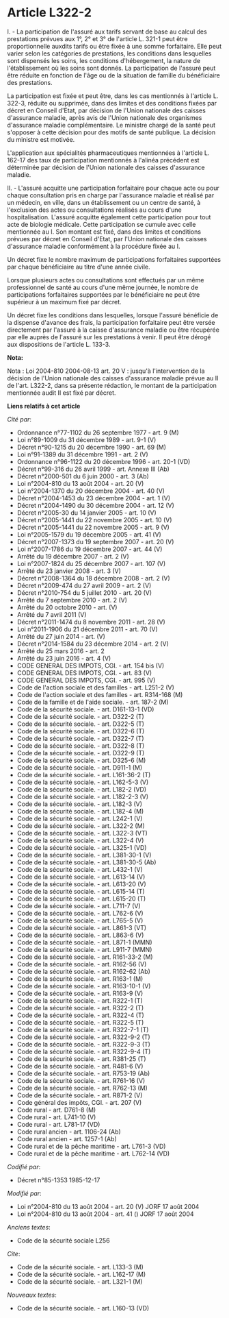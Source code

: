 # Article L322-2

I. - La participation de l'assuré aux tarifs servant de base au calcul des prestations prévues aux 1°, 2° et 3° de l'article
L. 321-1 peut être proportionnelle auxdits tarifs ou être fixée à une somme forfaitaire. Elle peut varier selon les
catégories de prestations, les conditions dans lesquelles sont dispensés les soins, les conditions d'hébergement, la nature
de l'établissement où les soins sont donnés. La participation de l'assuré peut être réduite en fonction de l'âge ou de la
situation de famille du bénéficiaire des prestations.

La participation est fixée et peut être, dans les cas mentionnés à l'article L. 322-3, réduite ou supprimée, dans des limites
et des conditions fixées par décret en Conseil d'Etat, par décision de l'Union nationale des caisses d'assurance maladie,
après avis de l'Union nationale des organismes d'assurance maladie complémentaire. Le ministre chargé de la santé peut
s'opposer à cette décision pour des motifs de santé publique. La décision du ministre est motivée.

L'application aux spécialités pharmaceutiques mentionnées à l'article L. 162-17 des taux de participation mentionnés à
l'alinéa précédent est déterminée par décision de l'Union nationale des caisses d'assurance maladie.

II. - L'assuré acquitte une participation forfaitaire pour chaque acte ou pour chaque consultation pris en charge par
l'assurance maladie et réalisé par un médecin, en ville, dans un établissement ou un centre de santé, à l'exclusion des actes
ou consultations réalisés au cours d'une hospitalisation. L'assuré acquitte également cette participation pour tout acte de
biologie médicale. Cette participation se cumule avec celle mentionnée au I. Son montant est fixé, dans des limites et
conditions prévues par décret en Conseil d'Etat, par l'Union nationale des caisses d'assurance maladie conformément à la
procédure fixée au I.

Un décret fixe le nombre maximum de participations forfaitaires supportées par chaque bénéficiaire au titre d'une année
civile.

Lorsque plusieurs actes ou consultations sont effectués par un même professionnel de santé au cours d'une même journée, le
nombre de participations forfaitaires supportées par le bénéficiaire ne peut être supérieur à un maximum fixé par décret.

Un décret fixe les conditions dans lesquelles, lorsque l'assuré bénéficie de la dispense d'avance des frais, la participation
forfaitaire peut être versée directement par l'assuré à la caisse d'assurance maladie ou être récupérée par elle auprès de
l'assuré sur les prestations à venir. Il peut être dérogé aux dispositions de l'article L. 133-3.

**Nota:**

Nota : Loi 2004-810 2004-08-13 art. 20 V : jusqu'à l'intervention de la décision de l'Union nationale des caisses d'assurance
maladie prévue au II de l'art. L322-2, dans sa présente rédaction, le montant de la participation mentionnée audit II est
fixé par décret.

**Liens relatifs à cet article**

_Cité par_:

  - Ordonnance n°77-1102 du 26 septembre 1977 - art. 9 (M)
  - Loi n°89-1009 du 31 décembre 1989 - art. 9-1 (V)
  - Décret n°90-1215 du 20 décembre 1990 - art. 69 (M)
  - Loi n°91-1389 du 31 décembre 1991 - art. 2 (V)
  - Ordonnance n°96-1122 du 20 décembre 1996 - art. 20-1 (VD)
  - Décret n°99-316 du 26 avril 1999 - art. Annexe III (Ab)
  - Décret n°2000-501 du 6 juin 2000 - art. 3 (Ab)
  - Loi n°2004-810 du 13 août 2004 - art. 20 (V)
  - Loi n°2004-1370 du 20 décembre 2004 - art. 40 (V)
  - Décret n°2004-1453 du 23 décembre 2004 - art. 1 (V)
  - Décret n°2004-1490 du 30 décembre 2004 - art. 12 (V)
  - Décret n°2005-30 du 14 janvier 2005 - art. 10 (V)
  - Décret n°2005-1441 du 22 novembre 2005 - art. 10 (V)
  - Décret n°2005-1441 du 22 novembre 2005 - art. 9 (V)
  - Loi n°2005-1579 du 19 décembre 2005 - art. 41 (V)
  - Décret n°2007-1373 du 19 septembre 2007 - art. 20 (V)
  - Loi n°2007-1786 du 19 décembre 2007 - art. 44 (V)
  - Arrêté du 19 décembre 2007 - art. 2 (V)
  - Loi n°2007-1824 du 25 décembre 2007 - art. 107 (V)
  - Arrêté du 23 janvier 2008 - art. 3 (V)
  - Décret n°2008-1364 du 18 décembre 2008 - art. 2 (V)
  - Décret n°2009-474 du 27 avril 2009 - art. 2 (V)
  - Décret n°2010-754 du 5 juillet 2010 - art. 20 (V)
  - Arrêté du 7 septembre 2010 - art. 2 (V)
  - Arrêté du 20 octobre 2010 - art. (V)
  - Arrêté du 7 avril 2011 (V)
  - Décret n°2011-1474 du 8 novembre 2011 - art. 28 (V)
  - Loi n°2011-1906 du 21 décembre 2011 - art. 70 (V)
  - Arrêté du 27 juin 2014 - art. (V)
  - Décret n°2014-1584 du 23 décembre 2014 - art. 2 (V)
  - Arrêté du 25 mars 2016 - art. 2
  - Arrêté du 23 juin 2016 - art. 4 (V)
  - CODE GENERAL DES IMPOTS, CGI. - art. 154 bis (V)
  - CODE GENERAL DES IMPOTS, CGI. - art. 83 (V)
  - CODE GENERAL DES IMPOTS, CGI. - art. 995 (V)
  - Code de l'action sociale et des familles - art. L251-2 (V)
  - Code de l'action sociale et des familles - art. R314-168 (M)
  - Code de la famille et de l'aide sociale. - art. 187-2 (M)
  - Code de la sécurité sociale. - art. D161-13-1 (VD)
  - Code de la sécurité sociale. - art. D322-2 (T)
  - Code de la sécurité sociale. - art. D322-5 (T)
  - Code de la sécurité sociale. - art. D322-6 (T)
  - Code de la sécurité sociale. - art. D322-7 (T)
  - Code de la sécurité sociale. - art. D322-8 (T)
  - Code de la sécurité sociale. - art. D322-9 (T)
  - Code de la sécurité sociale. - art. D325-6 (M)
  - Code de la sécurité sociale. - art. D911-1 (M)
  - Code de la sécurité sociale. - art. L161-36-2 (T)
  - Code de la sécurité sociale. - art. L162-5-3 (V)
  - Code de la sécurité sociale. - art. L182-2 (VD)
  - Code de la sécurité sociale. - art. L182-2-3 (V)
  - Code de la sécurité sociale. - art. L182-3 (V)
  - Code de la sécurité sociale. - art. L182-4 (M)
  - Code de la sécurité sociale. - art. L242-1 (V)
  - Code de la sécurité sociale. - art. L322-2 (M)
  - Code de la sécurité sociale. - art. L322-3 (VT)
  - Code de la sécurité sociale. - art. L322-4 (V)
  - Code de la sécurité sociale. - art. L325-1 (VD)
  - Code de la sécurité sociale. - art. L381-30-1 (V)
  - Code de la sécurité sociale. - art. L381-30-5 (Ab)
  - Code de la sécurité sociale. - art. L432-1 (V)
  - Code de la sécurité sociale. - art. L613-14 (V)
  - Code de la sécurité sociale. - art. L613-20 (V)
  - Code de la sécurité sociale. - art. L615-14 (T)
  - Code de la sécurité sociale. - art. L615-20 (T)
  - Code de la sécurité sociale. - art. L711-7 (V)
  - Code de la sécurité sociale. - art. L762-6 (V)
  - Code de la sécurité sociale. - art. L765-5 (V)
  - Code de la sécurité sociale. - art. L861-3 (VT)
  - Code de la sécurité sociale. - art. L863-6 (V)
  - Code de la sécurité sociale. - art. L871-1 (MMN)
  - Code de la sécurité sociale. - art. L911-7 (MMN)
  - Code de la sécurité sociale. - art. R161-33-2 (M)
  - Code de la sécurité sociale. - art. R162-56 (V)
  - Code de la sécurité sociale. - art. R162-62 (Ab)
  - Code de la sécurité sociale. - art. R163-1 (M)
  - Code de la sécurité sociale. - art. R163-10-1 (V)
  - Code de la sécurité sociale. - art. R163-9 (V)
  - Code de la sécurité sociale. - art. R322-1 (T)
  - Code de la sécurité sociale. - art. R322-2 (T)
  - Code de la sécurité sociale. - art. R322-4 (T)
  - Code de la sécurité sociale. - art. R322-5 (T)
  - Code de la sécurité sociale. - art. R322-7-1 (T)
  - Code de la sécurité sociale. - art. R322-9-2 (T)
  - Code de la sécurité sociale. - art. R322-9-3 (T)
  - Code de la sécurité sociale. - art. R322-9-4 (T)
  - Code de la sécurité sociale. - art. R381-25 (T)
  - Code de la sécurité sociale. - art. R481-6 (V)
  - Code de la sécurité sociale. - art. R753-19 (Ab)
  - Code de la sécurité sociale. - art. R761-16 (V)
  - Code de la sécurité sociale. - art. R762-13 (M)
  - Code de la sécurité sociale. - art. R871-2 (V)
  - Code général des impôts, CGI. - art. 207 (V)
  - Code rural - art. D761-8 (M)
  - Code rural - art. L741-10 (V)
  - Code rural - art. L781-17 (VD)
  - Code rural ancien - art. 1106-24 (Ab)
  - Code rural ancien - art. 1257-1 (Ab)
  - Code rural et de la pêche maritime - art. L761-3 (VD)
  - Code rural et de la pêche maritime - art. L762-14 (VD)

_Codifié par_:

  - Décret n°85-1353 1985-12-17

_Modifié par_:

  - Loi n°2004-810 du 13 août 2004 - art. 20 (V) JORF 17 août 2004
  - Loi n°2004-810 du 13 août 2004 - art. 41 () JORF 17 août 2004

_Anciens textes_:

  - Code de la sécurité sociale L256

_Cite_:

  - Code de la sécurité sociale. - art. L133-3 (M)
  - Code de la sécurité sociale. - art. L162-17 (M)
  - Code de la sécurité sociale. - art. L321-1 (M)

_Nouveaux textes_:

  - Code de la sécurité sociale. - art. L160-13 (VD)

